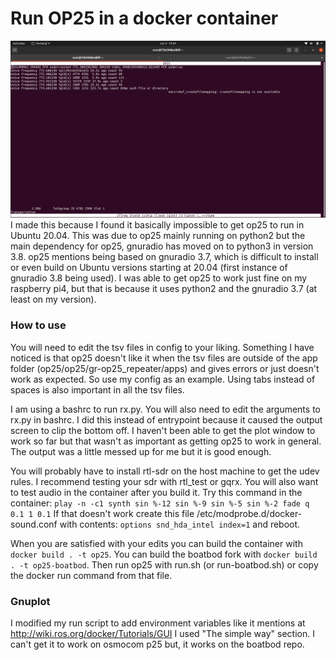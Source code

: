 # Run OP25 in a docker container
![op25-docker](https://github.com/hestela/op25-docker/blob/master/screenshot.png?raw=true)
I made this because I found it basically impossible to get op25 to run in Ubuntu 20.04.
This was due to op25 mainly running on python2 but the main dependency for op25,
gnuradio has moved on to python3 in version 3.8.
op25 mentions being based on gnuradio 3.7, which is difficult to install
or even build on Ubuntu versions starting at 20.04
(first instance of gnuradio 3.8 being used).
I was able to get op25 to work just fine on my raspberry pi4,
but that is because it uses python2 and the gnuradio 3.7 (at least on my version).

### How to use
You will need to edit the tsv files in config to your liking.
Something I have noticed is that op25 doesn't like it when the tsv files are
outside of the app folder (op25/op25/gr-op25_repeater/apps) and gives errors
or just doesn't work as expected. So use my config as an example.
Using tabs instead of spaces is also important in all the tsv files.

I am using a bashrc to run rx.py. You will also need to edit the arguments to rx.py in bashrc.
I did this instead of entrypoint because it caused the output screen to clip the bottom off.
I haven't been able to get the plot window to work so far but that wasn't as important
as getting op25 to work in general. The output was a little messed up for me but
it is good enough.

You will probably have to install rtl-sdr on the host machine to get the udev rules.
I recommend testing your sdr with rtl_test or gqrx.
You will also want to test audio in the container after you build it.
Try this command in the container:
`play -n -c1 synth sin %-12 sin %-9 sin %-5 sin %-2 fade q 0.1 1 0.1`
If that doesn't work create this file /etc/modprobe.d/docker-sound.conf with contents:
`options snd_hda_intel index=1`
 and reboot.

When you are satisfied with your edits you can build the container with `docker build . -t op25`.
You can build the boatbod fork with `docker build . -t op25-boatbod`.
Then run op25 with run.sh (or run-boatbod.sh) or copy the docker run command from that file.

### Gnuplot
I modified my run script to add environment variables like it mentions at
http://wiki.ros.org/docker/Tutorials/GUI
I used "The simple way" section. I can't get it to work on osmocom p25 but,
it works on the boatbod repo.
